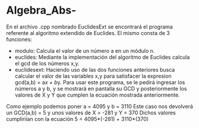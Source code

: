 # Algebra_Abs-
En el archivo .cpp nombrado EuclidesExt se encontrará el programa referente al algoritmo extendido de Euclides. El mismo consta de 3 funciones:
- modulo: Calcula el valor de un número a en un módulo n.
- euclides: Mediante la implementación del algoritmo de Euclides calcula el gcd de los números x,y.
- euclidesext: Haciendo uso de las dos funciones anteriores busca calcular el valor de las variables x,y para satisfacer la expresion gcd(a,b) = a*x + b*y.
Para usar este programa, se le pedirá ingresar  los números a y b, y se mostrará en pantalla su GCD y posteriormente los valores de X y Y que cumplen la ecuación mostrada anteriormente.

Como ejemplo podemos poner a = 4095 y b = 3110
Este caso nos devolverá un GCD(a,b) = 5 y unos valores de X = -281 y Y = 370
Dichos valores cumpliriían con la ecuación 5 = 4095*(-281) + 3110*(370)

